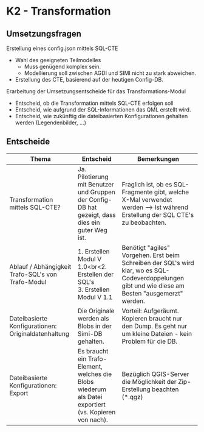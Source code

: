 # K2 - Transformation 

## Umsetzungsfragen

Erstellung eines config.json mittels SQL-CTE
* Wahl des geeigneten Teilmodelles
    * Muss genügend komplex sein.
    * Modellierung soll zwischen AGDI und SIMI nicht zu stark
abweichen.
* Erstellung des CTE, basierend auf der heutigen Config-DB.

Erarbeitung der Umsetzungsentscheide für das Transformations-Modul
* Entscheid, ob die Transformation mittels SQL-CTE erfolgen soll
* Entscheid, wie aufgrund der SQL-Informationen das QML erstellt
wird.
* Entscheid, wie zukünftig die dateibasierten Konfigurationen
gehalten werden (Legendenbilder, …)

## Entscheide

|Thema|Entscheid|Bemerkungen|
|---|---|---|
|Transformation mittels SQL-CTE?|Ja. Pilotierung mit Benutzer und Gruppen der Config-DB hat gezeigt, dass dies ein guter Weg ist.|Fraglich ist, ob es SQL-Fragmente gibt, welche X-Mal verwendet werden --> Ist während Erstellung der SQL CTE's zu beobachten.|
|Ablauf / Abhängigkeit Trafo-SQL's von Trafo-Modul|1. Erstellen Modul V 1.0<br<2. Erstellen der SQL's<br>3. Erstellen Modul V 1.1|Benötigt "agiles" Vorgehen. Erst beim Schreiben der SQL's wird klar, wo es SQL-Codeverdoppelungen gibt und wie diese am Besten "ausgemerzt" werden.|
|Dateibasierte Konfigurationen: Originaldatenhaltung|Die Originale werden als Blobs in der Simi-DB gehalten.|Vorteil: Aufgeräumt. Kopieren braucht nur den Dump. Es geht nur um kleine Dateien - kein Problem für die DB.|
|Dateibasierte Konfigurationen: Export|Es braucht ein Trafo-Element, welches die Blobs wiederum als Datei exportiert (vs. Kopieren von nach).|Bezüglich QGIS-Server die Möglichkeit der Zip-Erstellung beachten (*.qgz)|
 
